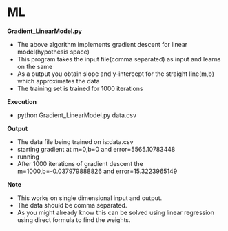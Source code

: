# ML
**Gradient_LinearModel.py**
* The above algorithm implements gradient descent for linear model(hypothesis space)
* This program takes the input file(comma separated) as input and learns on the same
* As a output you obtain slope and y-intercept for the straight line(m,b) which approximates the data
* The training set is trained for 1000 iterations

**Execution**
* python Gradient_LinearModel.py data.csv

**Output**
* The data file being trained on is:data.csv
* starting gradient at m=0,b=0 and error=5565.10783448
* running
* After 1000 iterations of gradient descent the m=1000,b=-0.037979888826 and error=15.3223965149

**Note**
* This works on single dimensional input and output.
* The data should be comma separated. 
* As you might already know this can be solved using linear regression using direct formula to find the weights.
